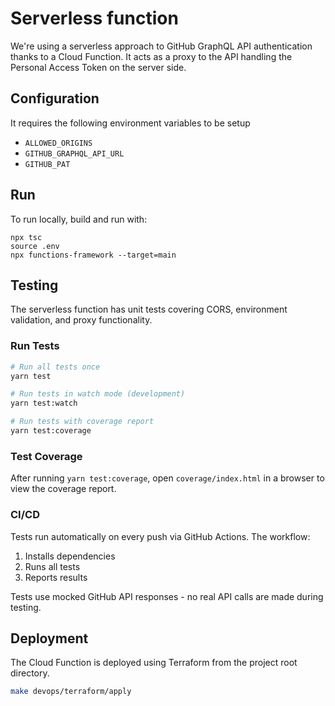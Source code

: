 # Serverless function

We're using a serverless approach to GitHub GraphQL API authentication thanks to a Cloud Function.
It acts as a proxy to the API handling the Personal Access Token on the server side.

## Configuration

It requires the following environment variables to be setup

- `ALLOWED_ORIGINS`
- `GITHUB_GRAPHQL_API_URL`
- `GITHUB_PAT`

## Run

To run locally, build and run with:

```
npx tsc
source .env
npx functions-framework --target=main
```

## Testing

The serverless function has unit tests covering CORS, environment validation, and proxy functionality.

### Run Tests

```bash
# Run all tests once
yarn test

# Run tests in watch mode (development)
yarn test:watch

# Run tests with coverage report
yarn test:coverage
```

### Test Coverage

After running `yarn test:coverage`, open `coverage/index.html` in a browser to view the coverage report.

### CI/CD

Tests run automatically on every push via GitHub Actions. The workflow:

1. Installs dependencies
2. Runs all tests
3. Reports results

Tests use mocked GitHub API responses - no real API calls are made during testing.

## Deployment

The Cloud Function is deployed using Terraform from the project root directory.

```sh
make devops/terraform/apply
```
